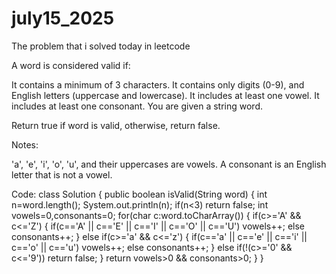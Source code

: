 # july15_2025
The problem that i solved today in leetcode

A word is considered valid if:

It contains a minimum of 3 characters.
It contains only digits (0-9), and English letters (uppercase and lowercase).
It includes at least one vowel.
It includes at least one consonant.
You are given a string word.

Return true if word is valid, otherwise, return false.

Notes:

'a', 'e', 'i', 'o', 'u', and their uppercases are vowels.
A consonant is an English letter that is not a vowel.

Code:
class Solution {
    public boolean isValid(String word) {
        int n=word.length();
        System.out.println(n);
        if(n<3)
            return false;
        int vowels=0,consonants=0;
        for(char c:word.toCharArray())
        {
            if(c>='A' && c<='Z')
            {
                if(c=='A' || c=='E' || c=='I' || c=='O' || c=='U')
                    vowels++;
                else
                    consonants++;
            }
            else if(c>='a' && c<='z')
            {
                if(c=='a' || c=='e' || c=='i' || c=='o' || c=='u')
                    vowels++;
                else
                    consonants++;
            }
            else if(!(c>='0' && c<='9'))
                return false;
        }
        return vowels>0 && consonants>0;
    }
}
